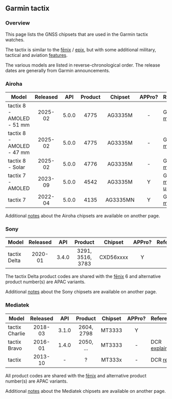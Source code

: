 ## Garmin tactix

### Overview

This page lists the GNSS chipsets that are used in the Garmin tactix watches.

The tactix is similar to the [fēnix](fenix.md) / [epix](epix.md), but with some additional military, tactical and aviation [features](https://www.garmin.com/en-GB/compare/?compareProduct=865945&compareProduct=802703).

The various models are listed in reverse-chronological order. The release dates are generally from Garmin announcements.



### Airoha

| Model                       | Released   | API | Product | Chipset | APPro? | References |
| --------------------------- | :--------: | :--------: | :--------: | :--------: | :--------: | -------- |
| tactix 8 - AMOLED - 51 mm | 2025-02 | 5.0.0 | 4775 | AG3335M | - | Garmin [manual](https://www8.garmin.com/manuals/webhelp/GUID-EA668398-46E4-42E4-8163-12F6CB299F0E/EN-US/GUID-9AC5D40D-5CCE-4D21-B8C2-10A04B25E152.html) |
| tactix 8 - AMOLED - 47 mm | 2025-02 | 5.0.0 | 4775 | AG3335M | - | Garmin [manual](https://www8.garmin.com/manuals/webhelp/GUID-EA668398-46E4-42E4-8163-12F6CB299F0E/EN-US/GUID-9AC5D40D-5CCE-4D21-B8C2-10A04B25E152.html) |
| tactix 8 - Solar | 2025-02 | 5.0.0 | 4776 | AG3335M | - | Garmin [manual](https://www8.garmin.com/manuals/webhelp/GUID-EA668398-46E4-42E4-8163-12F6CB299F0E/EN-US/GUID-9AC5D40D-5CCE-4D21-B8C2-10A04B25E152.html) |
| tactix 7 - AMOLED | 2023-09 | 5.0.0 | 4542 | AG3335M | Y | Garmin [manual](https://www8.garmin.com/manuals/webhelp/GUID-AC520B63-3C82-4266-90F6-6E9F22D5F76E/EN-US/GUID-9AC5D40D-5CCE-4D21-B8C2-10A04B25E152.html) + [unveiling](https://www.garmin.com/en-US/newsroom/press-release/outdoor/garmin-unveils-tactix-7-amoled-edition-mission-ready-in-the-brightest-day-or-darkest-night/) |
| tactix 7 | 2022-04 | 5.0.0 | 4135 | AG3335MN | Y | Garmin [manual](https://www8.garmin.com/manuals/webhelp/GUID-AC520B63-3C82-4266-90F6-6E9F22D5F76E/EN-US/GUID-9AC5D40D-5CCE-4D21-B8C2-10A04B25E152.html) |

Additional [notes](../../../chipsets/airoha/devices.md) about the Airoha chipsets are available on another page.



### Sony

| Model                       | Released   | API | Product | Chipset | APPro? | References |
| --------------------------- | :--------: | :--------: | :--------: | :--------: | :--------: | -------- |
| tactix Delta            | 2020-01  | 3.4.0 | 3291, 3516, 3783 | CXD56xxxx | Y |            |

The tactix Delta product codes are shared with the [fēnix](fenix.md) 6 and alternative product number(s) are APAC variants.

Additional [notes](../../../chipsets/sony/devices.md) about the Sony chipsets are available on another page.



### Mediatek

| Model                       | Released   | API | Product | Chipset | APPro? | References |
| --------------------------- | :--------: | :--------: | :--------: | :--------: | :--------: | -------- |
| tactix Charlie | 2018-03  | 3.1.0 | 2604, 2798 | MT3333  | Y |                                                              |
| tactix Bravo   | 2016-01  | 1.4.0 | 2050, ... | MT3333  | - | DCR [explainer](https://www.dcrainmaker.com/2016/01/garmins-tactix-bravo.html) |
| tactix         | 2013-10  | -     | ? | MT333x  | - | DCR [review](https://www.dcrainmaker.com/2013/10/garmin-tactix-review.html) |

All product codes are shared with the [fēnix](fenix.md) and alternative product number(s) are APAC variants.

Additional [notes](../../../chipsets/mediatek/devices.md) about the Mediatek chipsets are available on another page.

